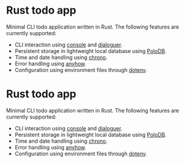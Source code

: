# Rust todo app
Minimal CLI todo application written in Rust. The following features are currently supported:

- CLI interaction using [console](https://crates.io/crates/console) and [dialoguer](https://crates.io/crates/dialoguer).
- Persistent storage in lightweight local database using [PoloDB](https://crates.io/crates/polodb_core).
- Time and date handling using [chrono](https://crates.io/crates/chrono).
- Error handling using [anyhow](https://crates.io/crates/anyhow).
- Configuration using environment files through [dotenv](https://crates.io/crates/dotenv).

# Rust todo app
Minimal CLI todo application written in Rust. The following features are currently supported:

- CLI interaction using [console](https://crates.io/crates/console) and [dialoguer](https://crates.io/crates/dialoguer).
- Persistent storage in lightweight local database using [PoloDB](https://crates.io/crates/polodb_core).
- Time and date handling using [chrono](https://crates.io/crates/chrono).
- Error handling using [anyhow](https://crates.io/crates/anyhow).
- Configuration using environment files through [dotenv](https://crates.io/crates/dotenv).

